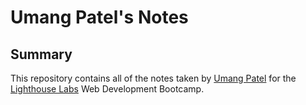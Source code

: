# Umang Patel's Notes

## Summary 

This repository contains all of the notes taken by [Umang Patel](https://github.com/patumang) for the [Lighthouse Labs](https://www.lighthouselabs.ca/) Web Development Bootcamp.